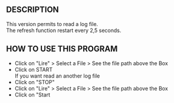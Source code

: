 ## DESCRIPTION
This version permits to read a log file.
</br>The refresh function restart every 2,5 seconds.

## HOW TO USE THIS PROGRAM
- Click on "Lire" > Select a File > See the file path above the Box
- Click on START
 </br>If you want read an another log file
- Click on "STOP"
- Click on "Lire" > Select a File > See the file path above the Box
- Click on "Start
